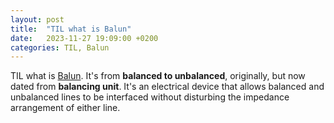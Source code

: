 ```yaml
---
layout: post
title:  "TIL what is Balun"
date:   2023-11-27 19:09:00 +0200
categories: TIL, Balun
---
```

TIL what is [Balun](https://en.wikipedia.org/wiki/Balun). It's from **balanced to unbalanced**, originally, but now dated from **balancing unit**. It's an electrical device that allows balanced and unbalanced lines to be interfaced without disturbing the impedance arrangement of either line.
